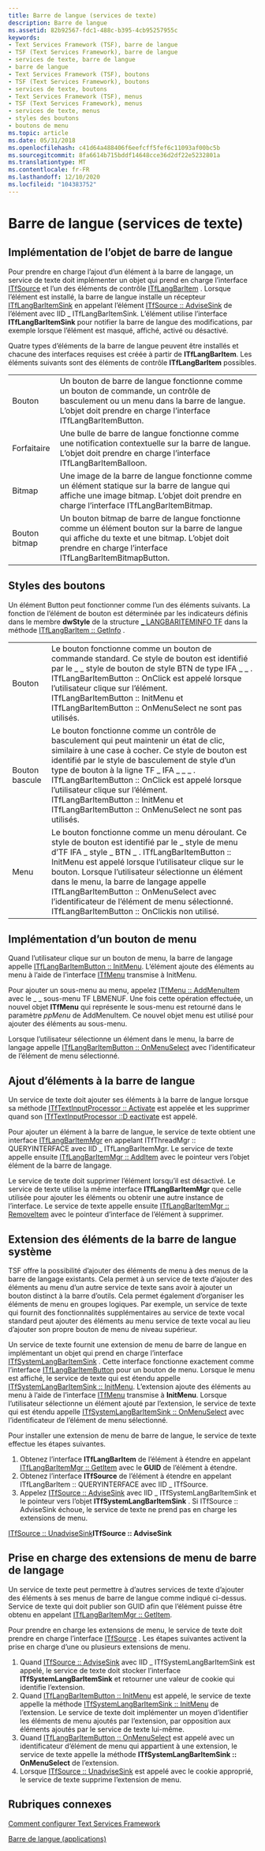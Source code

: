 ```yaml
---
title: Barre de langue (services de texte)
description: Barre de langue
ms.assetid: 82b92567-fdc1-488c-b395-4cb95257955c
keywords:
- Text Services Framework (TSF), barre de langue
- TSF (Text Services Framework), barre de langue
- services de texte, barre de langue
- barre de langue
- Text Services Framework (TSF), boutons
- TSF (Text Services Framework), boutons
- services de texte, boutons
- Text Services Framework (TSF), menus
- TSF (Text Services Framework), menus
- services de texte, menus
- styles des boutons
- boutons de menu
ms.topic: article
ms.date: 05/31/2018
ms.openlocfilehash: c41d64a488406f6eefcff5fef6c11093af00bc5b
ms.sourcegitcommit: 8fa6614b715bddf14648cce36d2df22e5232801a
ms.translationtype: MT
ms.contentlocale: fr-FR
ms.lasthandoff: 12/10/2020
ms.locfileid: "104383752"
---
```

# <a name="language-bar-text-services"></a>Barre de langue (services de texte)

## <a name="implementing-the-language-bar-object"></a>Implémentation de l’objet de barre de langue

Pour prendre en charge l’ajout d’un élément à la barre de langage, un service de texte doit implémenter un objet qui prend en charge l’interface [ITfSource](/windows/desktop/api/msctf/nn-msctf-itfsource) et l’un des éléments de contrôle [ITfLangBarItem](/windows/desktop/api/ctfutb/nn-ctfutb-itflangbaritem) . Lorsque l’élément est installé, la barre de langue installe un récepteur [ITfLangBarItemSink](/windows/desktop/api/ctfutb/nn-ctfutb-itflangbaritemsink) en appelant l’élément [ITfSource :: AdviseSink](/windows/desktop/api/msctf/nf-msctf-itfsource-advisesink) de l’élément avec IID \_ ITfLangBarItemSink. L’élément utilise l’interface **ITfLangBarItemSink** pour notifier la barre de langue des modifications, par exemple lorsque l’élément est masqué, affiché, activé ou désactivé.

Quatre types d’éléments de la barre de langue peuvent être installés et chacune des interfaces requises est créée à partir de **ITfLangBarItem**. Les éléments suivants sont des éléments de contrôle **ITfLangBarItem** possibles.



|               |                                                                                                                                                                                   |
|---------------|-----------------------------------------------------------------------------------------------------------------------------------------------------------------------------------|
| Bouton        | Un bouton de barre de langue fonctionne comme un bouton de commande, un contrôle de basculement ou un menu dans la barre de langue. L’objet doit prendre en charge l’interface ITfLangBarItemButton.                   |
| Forfaitaire       | Une bulle de barre de langue fonctionne comme une notification contextuelle sur la barre de langue. L’objet doit prendre en charge l’interface ITfLangBarItemBalloon.                                       |
| Bitmap        | Une image de la barre de langue fonctionne comme un élément statique sur la barre de langue qui affiche une image bitmap. L’objet doit prendre en charge l’interface ITfLangBarItemBitmap.                       |
| Bouton bitmap | Un bouton bitmap de barre de langue fonctionne comme un élément bouton sur la barre de langue qui affiche du texte et une bitmap. L’objet doit prendre en charge l’interface ITfLangBarItemBitmapButton. |



 

## <a name="button-styles"></a>Styles des boutons

Un élément Button peut fonctionner comme l’un des éléments suivants. La fonction de l’élément de bouton est déterminée par les indicateurs définis dans le membre **dwStyle** de la structure [ \_ LANGBARITEMINFO TF](/windows/desktop/api/ctfutb/ns-ctfutb-tf_langbariteminfo) dans la méthode [ITfLangBarItem :: GetInfo](/windows/desktop/api/ctfutb/nf-ctfutb-itflangbaritem-getinfo) .



|               |                                                                                                                                                                                                                                                                                                                                                                                      |
|---------------|--------------------------------------------------------------------------------------------------------------------------------------------------------------------------------------------------------------------------------------------------------------------------------------------------------------------------------------------------------------------------------------|
| Bouton        | Le bouton fonctionne comme un bouton de commande standard. Ce style de bouton est identifié par le \_ \_ style de bouton de style BTN de type IFA \_ \_ . ITfLangBarItemButton :: OnClick est appelé lorsque l’utilisateur clique sur l’élément. ITfLangBarItemButton :: InitMenu et ITfLangBarItemButton :: OnMenuSelect ne sont pas utilisés.                                                                                                   |
| Bouton bascule | Le bouton fonctionne comme un contrôle de basculement qui peut maintenir un état de clic, similaire à une case à cocher. Ce style de bouton est identifié par le style de basculement de style d’un type de bouton à la ligne TF \_ IFA \_ \_ \_ . ITfLangBarItemButton :: OnClick est appelé lorsque l’utilisateur clique sur l’élément. ITfLangBarItemButton :: InitMenu et ITfLangBarItemButton :: OnMenuSelect ne sont pas utilisés.                                                  |
| Menu          | Le bouton fonctionne comme un menu déroulant. Ce style de bouton est identifié par le \_ style de menu d’TF IFA \_ style \_ BTN \_ . ITfLangBarItemButton :: InitMenu est appelé lorsque l’utilisateur clique sur le bouton. Lorsque l’utilisateur sélectionne un élément dans le menu, la barre de langage appelle ITfLangBarItemButton :: OnMenuSelect avec l’identificateur de l’élément de menu sélectionné. ITfLangBarItemButton :: OnClickis non utilisé. |



 

## <a name="implementing-a-menu-button"></a>Implémentation d’un bouton de menu

Quand l’utilisateur clique sur un bouton de menu, la barre de langage appelle [ITfLangBarItemButton :: InitMenu](/windows/desktop/api/Ctfutb/nf-ctfutb-itflangbaritembutton-initmenu). L’élément ajoute des éléments au menu à l’aide de l’interface [ITfMenu](/windows/desktop/api/ctfutb/nn-ctfutb-itfmenu) transmise à InitMenu.

Pour ajouter un sous-menu au menu, appelez [ITfMenu :: AddMenuItem](/windows/desktop/api/Ctfutb/nf-ctfutb-itfmenu-addmenuitem) avec le \_ \_ sous-menu TF LBMENUF. Une fois cette opération effectuée, un nouvel objet **ITfMenu** qui représente le sous-menu est retourné dans le paramètre *ppMenu* de AddMenuItem. Ce nouvel objet menu est utilisé pour ajouter des éléments au sous-menu.

Lorsque l’utilisateur sélectionne un élément dans le menu, la barre de langage appelle [ITfLangBarItemButton :: OnMenuSelect](/windows/desktop/api/Ctfutb/nf-ctfutb-itflangbaritembutton-onmenuselect) avec l’identificateur de l’élément de menu sélectionné.

## <a name="adding-items-to-the-language-bar"></a>Ajout d’éléments à la barre de langue

Un service de texte doit ajouter ses éléments à la barre de langue lorsque sa méthode [ITfTextInputProcessor :: Activate](/windows/desktop/api/msctf/nf-msctf-itftextinputprocessor-activate) est appelée et les supprimer quand son [ITfTextInputProcessor ::D eactivate](/windows/desktop/api/msctf/nf-msctf-itftextinputprocessor-deactivate) est appelé.

Pour ajouter un élément à la barre de langue, le service de texte obtient une interface [ITfLangBarItemMgr](/windows/desktop/api/ctfutb/nn-ctfutb-itflangbaritemmgr) en appelant ITfThreadMgr :: QUERYINTERFACE avec IID \_ ITfLangBarItemMgr. Le service de texte appelle ensuite [ITfLangBarItemMgr :: AddItem](/windows/desktop/api/ctfutb/nf-ctfutb-itflangbaritemmgr-additem) avec le pointeur vers l’objet élément de la barre de langage.

Le service de texte doit supprimer l’élément lorsqu’il est désactivé. Le service de texte utilise la même interface **ITfLangBarItemMgr** que celle utilisée pour ajouter les éléments ou obtenir une autre instance de l’interface. Le service de texte appelle ensuite [ITfLangBarItemMgr :: RemoveItem](/windows/desktop/api/ctfutb/nf-ctfutb-itflangbaritemmgr-removeitem) avec le pointeur d’interface de l’élément à supprimer.

## <a name="extending-system-language-bar-items"></a>Extension des éléments de la barre de langue système

TSF offre la possibilité d’ajouter des éléments de menu à des menus de la barre de langage existants. Cela permet à un service de texte d’ajouter des éléments au menu d’un autre service de texte sans avoir à ajouter un bouton distinct à la barre d’outils. Cela permet également d’organiser les éléments de menu en groupes logiques. Par exemple, un service de texte qui fournit des fonctionnalités supplémentaires au service de texte vocal standard peut ajouter des éléments au menu service de texte vocal au lieu d’ajouter son propre bouton de menu de niveau supérieur.

Un service de texte fournit une extension de menu de barre de langue en implémentant un objet qui prend en charge l’interface [ITfSystemLangBarItemSink](/windows/desktop/api/ctfutb/nn-ctfutb-itfsystemlangbaritemsink) . Cette interface fonctionne exactement comme l’interface [ITfLangBarItemButton](/windows/desktop/api/Ctfutb/nn-ctfutb-itflangbaritembutton) pour un bouton de menu. Lorsque le menu est affiché, le service de texte qui est étendu appelle [ITfSystemLangBarItemSink :: InitMenu](/windows/desktop/api/ctfutb/nf-ctfutb-itfsystemlangbaritemsink-initmenu). L’extension ajoute des éléments au menu à l’aide de l’interface [ITfMenu](/windows/desktop/api/ctfutb/nn-ctfutb-itfmenu) transmise à **InitMenu**. Lorsque l’utilisateur sélectionne un élément ajouté par l’extension, le service de texte qui est étendu appelle [ITfSystemLangBarItemSink :: OnMenuSelect](/windows/desktop/api/ctfutb/nf-ctfutb-itfsystemlangbaritemsink-onmenuselect) avec l’identificateur de l’élément de menu sélectionné.

Pour installer une extension de menu de barre de langue, le service de texte effectue les étapes suivantes.

1.  Obtenez l’interface **ITfLangBarItem** de l’élément à étendre en appelant [ITfLangBarItemMgr :: GetItem](/windows/desktop/api/ctfutb/nf-ctfutb-itflangbaritemmgr-getitem) avec le **GUID** de l’élément à étendre.
2.  Obtenez l’interface **ITfSource** de l’élément à étendre en appelant ITfLangBarItem :: QUERYINTERFACE avec IID \_ ITfSource.
3.  Appelez [ITfSource :: AdviseSink](/windows/desktop/api/msctf/nf-msctf-itfsource-advisesink) avec IID \_ ITfSystemLangBarItemSink et le pointeur vers l’objet **ITfSystemLangBarItemSink** . Si ITfSource :: AdviseSink échoue, le service de texte ne prend pas en charge les extensions de menu.

[ITfSource :: UnadviseSink](/windows/desktop/api/msctf/nf-msctf-itfsource-unadvisesink)**ITfSource :: AdviseSink**

## <a name="supporting-language-bar-menu-extensions"></a>Prise en charge des extensions de menu de barre de langage

Un service de texte peut permettre à d’autres services de texte d’ajouter des éléments à ses menus de barre de langue comme indiqué ci-dessus. Service de texte qui doit publier son GUID afin que l’élément puisse être obtenu en appelant [ITfLangBarItemMgr :: GetItem](/windows/desktop/api/ctfutb/nf-ctfutb-itflangbaritemmgr-getitem).

Pour prendre en charge les extensions de menu, le service de texte doit prendre en charge l’interface [ITfSource](/windows/desktop/api/msctf/nn-msctf-itfsource) . Les étapes suivantes activent la prise en charge d’une ou plusieurs extensions de menu.

1.  Quand [ITfSource :: AdviseSink](/windows/desktop/api/msctf/nf-msctf-itfsource-advisesink) avec IID \_ ITfSystemLangBarItemSink est appelé, le service de texte doit stocker l’interface **ITfSystemLangBarItemSink** et retourner une valeur de cookie qui identifie l’extension.
2.  Quand [ITfLangBarItemButton :: InitMenu](/windows/desktop/api/Ctfutb/nf-ctfutb-itflangbaritembutton-initmenu) est appelé, le service de texte appelle la méthode [ITfSystemLangBarItemSink :: InitMenu](/windows/desktop/api/ctfutb/nf-ctfutb-itfsystemlangbaritemsink-initmenu) de l’extension. Le service de texte doit implémenter un moyen d’identifier les éléments de menu ajoutés par l’extension, par opposition aux éléments ajoutés par le service de texte lui-même.
3.  Quand [ITfLangBarItemButton :: OnMenuSelect](/windows/desktop/api/Ctfutb/nf-ctfutb-itflangbaritembutton-onmenuselect) est appelé avec un identificateur d’élément de menu qui appartient à une extension, le service de texte appelle la méthode **ITfSystemLangBarItemSink :: OnMenuSelect** de l’extension.
4.  Lorsque [ITfSource :: UnadviseSink](/windows/desktop/api/msctf/nf-msctf-itfsource-unadvisesink) est appelé avec le cookie approprié, le service de texte supprime l’extension de menu.

## <a name="related-topics"></a>Rubriques connexes

<dl> <dt>

[Comment configurer Text Services Framework](how-to-set-up-tsf.md)
</dt> <dt>

[Barre de langue (applications)](language-bar-app.md)
</dt> </dl>

 

 
